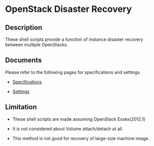OpenStack Disaster Recovery
===========================

## Description

These shell scripts provide a function of instance disaster recovery between multiple OpenStacks.

## Documents

Please refer to the following pages for specifications and settings.

- [Specifications](openstack-disaster-recovery/wiki/specifications)

- [Settings](openstack-disaster-recovery/wiki/settings)

## Limitation

- These shell scripts are made assuming OpenStack Essex(2012.1)

- It is not considered about Volume attach/detach at all.

- This method is not good for recovery of large-size machine image.

